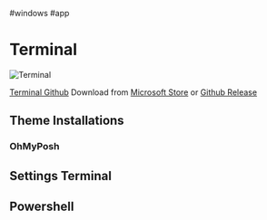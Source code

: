 #windows #app 
# Terminal
![Terminal](https://user-images.githubusercontent.com/48369326/115790869-4c852b00-a37c-11eb-97f1-f61972c7800c.png)

[Terminal Github](https://github.com/microsoft/terminal)
Download from [Microsoft Store](https://apps.microsoft.com/store/detail/windows-terminal/9N0DX20HK701?hl=en-id&gl=id) or [Github Release](https://github.com/microsoft/terminal/releases)

## Theme Installations
### OhMyPosh

## Settings Terminal
## Powershell
